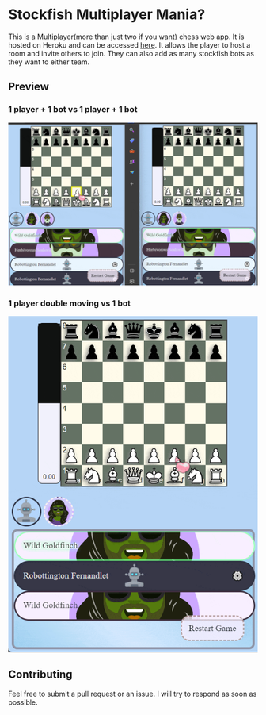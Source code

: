 # Stockfish Multiplayer Mania?
This is a Multiplayer(more than just two if you want) chess web app. It is hosted on Heroku and can be accessed [here](https://stockfish-multiplayer-mania-77e15b8ec826.herokuapp.com/). It allows the player to host a room and invite others to join. They can also add as many stockfish bots as they want to either team.

## Preview
### 1 player + 1 bot vs 1 player + 1 bot
![chess coop 2v2](github_page/chesscoop2v2.gif)
### 1 player double moving vs 1 bot
![Mobile double move 1v1](github_page/mobileviewchess.gif)

## Contributing
Feel free to submit a pull request or an issue. I will try to respond as soon as possible.